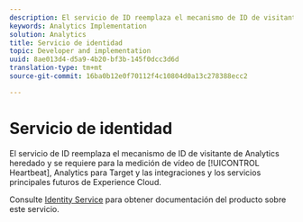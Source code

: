 ```yaml
---
description: El servicio de ID reemplaza el mecanismo de ID de visitante de Analytics heredado y se requiere para la medición de vídeo de Heartbeat, Analytics para Target y las integraciones y los servicios principales futuros de Experience Cloud.
keywords: Analytics Implementation
solution: Analytics
title: Servicio de identidad
topic: Developer and implementation
uuid: 8ae013d4-d5a9-4b20-bf3b-145f0dcc3d6d
translation-type: tm+mt
source-git-commit: 16ba0b12e0f70112f4c10804d0a13c278388ecc2

---
```



# Servicio de identidad

El servicio de ID reemplaza el mecanismo de ID de visitante de Analytics heredado y se requiere para la medición de vídeo de [!UICONTROL Heartbeat], Analytics para Target y las integraciones y los servicios principales futuros de Experience Cloud.

Consulte [Identity Service](https://marketing.adobe.com/resources/help/en_US/mcvid/) para obtener documentación del producto sobre este servicio.
